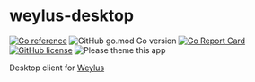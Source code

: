 # weylus-desktop

[![Go reference][1]][2]
![GitHub go.mod Go version][3]
[![Go Report Card][4]][5]
[![GitHub license][6]][7]
![Please theme this app][8]

Desktop client for [Weylus](https://github.com/H-M-H/Weylus)

[1]: https://img.shields.io/badge/godoc-reference-blue.svg

[2]: https://pkg.go.dev/github.com/OmegaRogue/weylus-desktop

[3]: https://img.shields.io/github/go-mod/go-version/OmegaRogue/weylus-desktop

[4]: https://goreportcard.com/badge/github.com/OmegaRogue/weylus-desktop

[5]: https://goreportcard.com/report/github.com/OmegaRogue/weylus-desktop

[6]: https://img.shields.io/github/license/OmegaRogue/weylus-desktop

[7]: https://github.com/OmegaRogue/weylus-desktop

[8]: https://img.shields.io/badge/Please%20theme-this-brightgreen

[9]: http://example.com